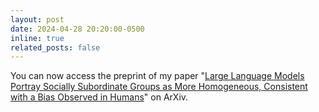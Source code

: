 ```yaml
---
layout: post
date: 2024-04-28 20:20:00-0500
inline: true
related_posts: false
---
```


You can now access the preprint of my paper "[Large Language Models Portray Socially Subordinate Groups as More Homogeneous, Consistent with a Bias Observed in Humans](https://arxiv.org/abs/2401.08495)" on ArXiv.

